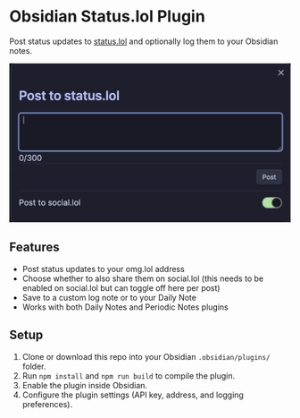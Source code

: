 # Obsidian Status.lol Plugin

Post status updates to [status.lol](https://status.lol) and optionally log them to your Obsidian notes.

![screenshot|300](screenshot-post.png)

## Features

- Post status updates to your omg.lol address
- Choose whether to also share them on social.lol (this needs to be enabled on social.lol but can toggle off here per post)
- Save to a custom log note or to your Daily Note
- Works with both Daily Notes and Periodic Notes plugins

## Setup

1. Clone or download this repo into your Obsidian `.obsidian/plugins/` folder.
2. Run `npm install` and `npm run build` to compile the plugin.
3. Enable the plugin inside Obsidian.
4. Configure the plugin settings (API key, address, and logging preferences).
